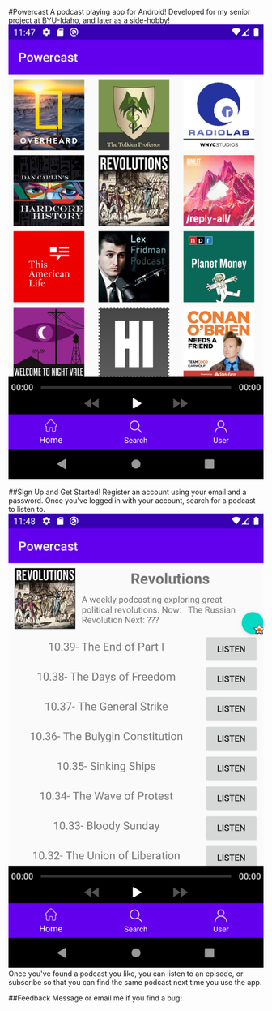 #Powercast
A podcast playing app for Android! Developed for my senior project at BYU-Idaho, and later as a side-hobby! 
![App screenshot](https://raw.githubusercontent.com/aaronpennington/powercast/master/info/screenshot_01.png)

##Sign Up and Get Started!
Register an account using your email and a password. Once you've logged in with your account, search for a podcast to listen to. 
![Podcast main page](https://github.com/aaronpennington/powercast/blob/master/info/screenshot_02.png?raw=true)
Once you've found a podcast you like, you can listen to an episode, or subscribe so that you can find the same podcast next time you use the app. 

##Feedback
Message or email me if you find a bug! 